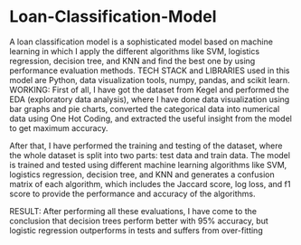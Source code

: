 # Loan-Classification-Model
A loan classification model is a sophisticated model based on machine learning in which I apply the different algorithms like SVM, logistics regression, decision tree, and KNN and find the best one by using performance evaluation methods.
TECH STACK and LIBRARIES used in this model are Python, data visualization tools, numpy, pandas, and scikit learn.
WORKING:
First of all, I have got the dataset from Kegel and performed the EDA (exploratory data analysis), where I have done data visualization using bar graphs and pie charts, converted the categorical data into numerical data using One Hot Coding, and extracted the useful insight from the model to get maximum accuracy.

After that, I have performed the training and testing of the dataset, where the whole dataset is split into two parts: test data and train data. The model is trained and tested using different machine learning algorithms like SVM, logistics regression, decision tree, and KNN and generates a confusion matrix of each algorithm, which includes the Jaccard score, log loss, and f1 score to provide the performance and accuracy of the algorithms.

RESULT:
After performing all these evaluations, I have come to the conclusion that decision trees perform better with 95% accuracy, but logistic regression outperforms in tests and suffers from over-fitting

